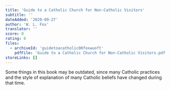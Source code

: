 ```yaml
---
title: 'Guide to a Catholic Church for Non-Catholic Visitors'
subtitle: ''
dateAdded: '2020-09-27'
author: 'W. L. Fox'
translator: ''
score: 0
rating: 0
files:
  - archiveId: 'guidetoacatholic00foxwuoft'
    pdfFile: 'Guide to a Catholic Church for Non-Catholic Visitors.pdf'
storeLinks: []
---
```


Some things in this book may be outdated, since many Catholic practices and the style of explanation of many Catholic beliefs have changed during that time.
